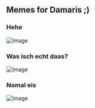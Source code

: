 ## Memes for Damaris ;)

### Hehe

![Image](https://img-9gag-fun.9cache.com/photo/aWYX06A_700bwp.webp)

### Was isch echt daas?

![Image](https://img-9gag-fun.9cache.com/photo/aV3r9jv_700bwp.webp)

### Nomal eis

![Image](https://img-9gag-fun.9cache.com/photo/abY8mEr_700bwp.webp)

